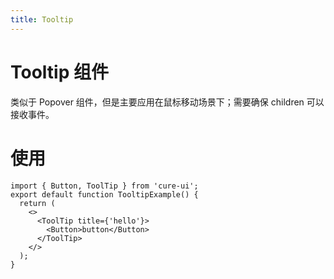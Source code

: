 ```yaml
---
title: Tooltip
---
```


# Tooltip 组件

类似于 Popover 组件，但是主要应用在鼠标移动场景下；需要确保 children 可以接收事件。

# 使用

```tsx
import { Button, ToolTip } from 'cure-ui';
export default function TooltipExample() {
  return (
    <>
      <ToolTip title={'hello'}>
        <Button>button</Button>
      </ToolTip>
    </>
  );
}
```
